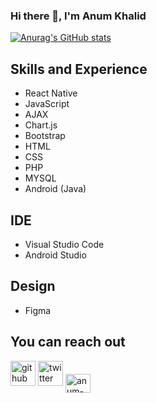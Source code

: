 ### Hi there 👋, I'm Anum Khalid
[![Anurag's GitHub stats](https://github-readme-stats.vercel.app/api?username=byanum)](https://github.com/anuraghazra/github-readme-stats)

## Skills and Experience
* React Native
* JavaScript
* AJAX
* Chart.js
* Bootstrap
* HTML
* CSS
* PHP
* MYSQL
* Android (Java)

## IDE
* Visual Studio Code
* Android Studio

## Design
* Figma

## You can reach out 
[<img src='https://cdn.jsdelivr.net/npm/simple-icons@3.0.1/icons/github.svg' alt='github' height='40'>](https://github.com/byanum)  [<img src='https://cdn.jsdelivr.net/npm/simple-icons@3.0.1/icons/twitter.svg' alt='twitter' height='40'>](https://twitter.com/anumkhaled)  <a href="https://linkedin.com/in/anum-khalid-842b23203" target="blank"><img align="center" src="https://raw.githubusercontent.com/rahuldkjain/github-profile-readme-generator/master/src/images/icons/Social/linked-in-alt.svg" alt="anum-khalid-842b23203" height="30" width="40" /></a>
